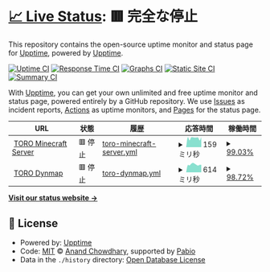 # [📈 Live Status](https://demo.upptime.js.org): <!--live status--> **🟥 完全な停止**

This repository contains the open-source uptime monitor and status page for [Upptime](https://upptime.js.org), powered by [Upptime](https://github.com/upptime/upptime).

[![Uptime CI](https://github.com/TORO-Server/upptime/workflows/Uptime%20CI/badge.svg)](https://github.com/TORO-Server/upptime/actions?query=workflow%3A%22Uptime+CI%22)
[![Response Time CI](https://github.com/TORO-Server/upptime/workflows/Response%20Time%20CI/badge.svg)](https://github.com/TORO-Server/upptime/actions?query=workflow%3A%22Response+Time+CI%22)
[![Graphs CI](https://github.com/TORO-Server/upptime/workflows/Graphs%20CI/badge.svg)](https://github.com/TORO-Server/upptime/actions?query=workflow%3A%22Graphs+CI%22)
[![Static Site CI](https://github.com/TORO-Server/upptime/workflows/Static%20Site%20CI/badge.svg)](https://github.com/TORO-Server/upptime/actions?query=workflow%3A%22Static+Site+CI%22)
[![Summary CI](https://github.com/TORO-Server/upptime/workflows/Summary%20CI/badge.svg)](https://github.com/TORO-Server/upptime/actions?query=workflow%3A%22Summary+CI%22)

With [Upptime](https://upptime.js.org), you can get your own unlimited and free uptime monitor and status page, powered entirely by a GitHub repository. We use [Issues](https://github.com/upptime/upptime/issues) as incident reports, [Actions](https://github.com/TORO-Server/upptime/actions) as uptime monitors, and [Pages](https://demo.upptime.js.org) for the status page.

<!--start: status pages-->
<!-- This summary is generated by Upptime (https://github.com/upptime/upptime) -->
<!-- Do not edit this manually, your changes will be overwritten -->
<!-- prettier-ignore -->
| URL | 状態 | 履歴 | 応答時間 | 稼働時間 |
| --- | ------ | ------- | ------------- | ------ |
| <img alt="" src="https://icons.duckduckgo.com/ip3/null.ico" height="13"> [TORO Minecraft Server](torosaba.net) | 🟥 停止 | [toro-minecraft-server.yml](https://github.com/TORO-Server/upptime/commits/HEAD/history/toro-minecraft-server.yml) | <details><summary><img alt="応答時間グラフ" src="./graphs/toro-minecraft-server/response-time-week.png" height="20"> 159ミリ秒</summary><br><a href="https://toro-server.github.io/history/toro-minecraft-server"><img alt="応答時間 155" src="https://img.shields.io/endpoint?url=https%3A%2F%2Fraw.githubusercontent.com%2FTORO-Server%2Fupptime%2FHEAD%2Fapi%2Ftoro-minecraft-server%2Fresponse-time.json"></a><br><a href="https://toro-server.github.io/history/toro-minecraft-server"><img alt="24時間 応答時間 174" src="https://img.shields.io/endpoint?url=https%3A%2F%2Fraw.githubusercontent.com%2FTORO-Server%2Fupptime%2FHEAD%2Fapi%2Ftoro-minecraft-server%2Fresponse-time-day.json"></a><br><a href="https://toro-server.github.io/history/toro-minecraft-server"><img alt="7日 応答時間 159" src="https://img.shields.io/endpoint?url=https%3A%2F%2Fraw.githubusercontent.com%2FTORO-Server%2Fupptime%2FHEAD%2Fapi%2Ftoro-minecraft-server%2Fresponse-time-week.json"></a><br><a href="https://toro-server.github.io/history/toro-minecraft-server"><img alt="30日 応答時間 156" src="https://img.shields.io/endpoint?url=https%3A%2F%2Fraw.githubusercontent.com%2FTORO-Server%2Fupptime%2FHEAD%2Fapi%2Ftoro-minecraft-server%2Fresponse-time-month.json"></a><br><a href="https://toro-server.github.io/history/toro-minecraft-server"><img alt="1年 応答時間 155" src="https://img.shields.io/endpoint?url=https%3A%2F%2Fraw.githubusercontent.com%2FTORO-Server%2Fupptime%2FHEAD%2Fapi%2Ftoro-minecraft-server%2Fresponse-time-year.json"></a></details> | <details><summary><a href="https://toro-server.github.io/history/toro-minecraft-server">99.03%</a></summary><a href="https://toro-server.github.io/history/toro-minecraft-server"><img alt="稼働時間 98.73%" src="https://img.shields.io/endpoint?url=https%3A%2F%2Fraw.githubusercontent.com%2FTORO-Server%2Fupptime%2FHEAD%2Fapi%2Ftoro-minecraft-server%2Fuptime.json"></a><br><a href="https://toro-server.github.io/history/toro-minecraft-server"><img alt="24時間の稼働時間 99.96%" src="https://img.shields.io/endpoint?url=https%3A%2F%2Fraw.githubusercontent.com%2FTORO-Server%2Fupptime%2FHEAD%2Fapi%2Ftoro-minecraft-server%2Fuptime-day.json"></a><br><a href="https://toro-server.github.io/history/toro-minecraft-server"><img alt="7日間の稼働時間 99.03%" src="https://img.shields.io/endpoint?url=https%3A%2F%2Fraw.githubusercontent.com%2FTORO-Server%2Fupptime%2FHEAD%2Fapi%2Ftoro-minecraft-server%2Fuptime-week.json"></a><br><a href="https://toro-server.github.io/history/toro-minecraft-server"><img alt="30日の稼働時間 98.29%" src="https://img.shields.io/endpoint?url=https%3A%2F%2Fraw.githubusercontent.com%2FTORO-Server%2Fupptime%2FHEAD%2Fapi%2Ftoro-minecraft-server%2Fuptime-month.json"></a><br><a href="https://toro-server.github.io/history/toro-minecraft-server"><img alt="1年の稼働時間 98.73%" src="https://img.shields.io/endpoint?url=https%3A%2F%2Fraw.githubusercontent.com%2FTORO-Server%2Fupptime%2FHEAD%2Fapi%2Ftoro-minecraft-server%2Fuptime-year.json"></a></details>
| <img alt="" src="https://icons.duckduckgo.com/ip3/torosaba.net.ico" height="13"> [TORO Dynmap](http://torosaba.net:60016/) | 🟥 停止 | [toro-dynmap.yml](https://github.com/TORO-Server/upptime/commits/HEAD/history/toro-dynmap.yml) | <details><summary><img alt="応答時間グラフ" src="./graphs/toro-dynmap/response-time-week.png" height="20"> 614ミリ秒</summary><br><a href="https://toro-server.github.io/history/toro-dynmap"><img alt="応答時間 530" src="https://img.shields.io/endpoint?url=https%3A%2F%2Fraw.githubusercontent.com%2FTORO-Server%2Fupptime%2FHEAD%2Fapi%2Ftoro-dynmap%2Fresponse-time.json"></a><br><a href="https://toro-server.github.io/history/toro-dynmap"><img alt="24時間 応答時間 588" src="https://img.shields.io/endpoint?url=https%3A%2F%2Fraw.githubusercontent.com%2FTORO-Server%2Fupptime%2FHEAD%2Fapi%2Ftoro-dynmap%2Fresponse-time-day.json"></a><br><a href="https://toro-server.github.io/history/toro-dynmap"><img alt="7日 応答時間 614" src="https://img.shields.io/endpoint?url=https%3A%2F%2Fraw.githubusercontent.com%2FTORO-Server%2Fupptime%2FHEAD%2Fapi%2Ftoro-dynmap%2Fresponse-time-week.json"></a><br><a href="https://toro-server.github.io/history/toro-dynmap"><img alt="30日 応答時間 533" src="https://img.shields.io/endpoint?url=https%3A%2F%2Fraw.githubusercontent.com%2FTORO-Server%2Fupptime%2FHEAD%2Fapi%2Ftoro-dynmap%2Fresponse-time-month.json"></a><br><a href="https://toro-server.github.io/history/toro-dynmap"><img alt="1年 応答時間 530" src="https://img.shields.io/endpoint?url=https%3A%2F%2Fraw.githubusercontent.com%2FTORO-Server%2Fupptime%2FHEAD%2Fapi%2Ftoro-dynmap%2Fresponse-time-year.json"></a></details> | <details><summary><a href="https://toro-server.github.io/history/toro-dynmap">98.72%</a></summary><a href="https://toro-server.github.io/history/toro-dynmap"><img alt="稼働時間 98.56%" src="https://img.shields.io/endpoint?url=https%3A%2F%2Fraw.githubusercontent.com%2FTORO-Server%2Fupptime%2FHEAD%2Fapi%2Ftoro-dynmap%2Fuptime.json"></a><br><a href="https://toro-server.github.io/history/toro-dynmap"><img alt="24時間の稼働時間 97.75%" src="https://img.shields.io/endpoint?url=https%3A%2F%2Fraw.githubusercontent.com%2FTORO-Server%2Fupptime%2FHEAD%2Fapi%2Ftoro-dynmap%2Fuptime-day.json"></a><br><a href="https://toro-server.github.io/history/toro-dynmap"><img alt="7日間の稼働時間 98.72%" src="https://img.shields.io/endpoint?url=https%3A%2F%2Fraw.githubusercontent.com%2FTORO-Server%2Fupptime%2FHEAD%2Fapi%2Ftoro-dynmap%2Fuptime-week.json"></a><br><a href="https://toro-server.github.io/history/toro-dynmap"><img alt="30日の稼働時間 98.22%" src="https://img.shields.io/endpoint?url=https%3A%2F%2Fraw.githubusercontent.com%2FTORO-Server%2Fupptime%2FHEAD%2Fapi%2Ftoro-dynmap%2Fuptime-month.json"></a><br><a href="https://toro-server.github.io/history/toro-dynmap"><img alt="1年の稼働時間 98.56%" src="https://img.shields.io/endpoint?url=https%3A%2F%2Fraw.githubusercontent.com%2FTORO-Server%2Fupptime%2FHEAD%2Fapi%2Ftoro-dynmap%2Fuptime-year.json"></a></details>

<!--end: status pages-->

[**Visit our status website →**](https://demo.upptime.js.org)

## 📄 License

- Powered by: [Upptime](https://github.com/upptime/upptime)
- Code: [MIT](./LICENSE) © [Anand Chowdhary](https://anandchowdhary.com), supported by [Pabio](https://pabio.com)
- Data in the `./history` directory: [Open Database License](https://opendatacommons.org/licenses/odbl/1-0/)
